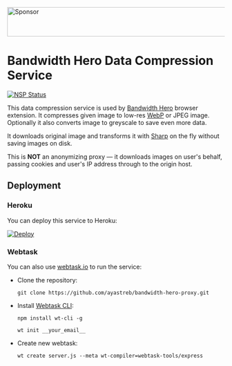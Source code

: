 <a target='_blank' rel='nofollow' href='https://app.codesponsor.io/link/GNA5BNmoDRUjxvuDQsxXY3kW/ayastreb/bandwidth-hero-proxy'>
  <img alt='Sponsor' width='888' height='68' src='https://app.codesponsor.io/embed/GNA5BNmoDRUjxvuDQsxXY3kW/ayastreb/bandwidth-hero-proxy.svg' />
</a>

# Bandwidth Hero Data Compression Service

[![NSP Status](https://nodesecurity.io/orgs/bandwidth-hero/projects/1f035cf0-00f2-43db-9bc0-8e39adb24642/badge)](https://nodesecurity.io/orgs/bandwidth-hero/projects/1f035cf0-00f2-43db-9bc0-8e39adb24642)


This data compression service is used by [Bandwidth Hero](https://github.com/ayastreb/bandwidth-hero) browser extension.
It compresses given image to low-res [WebP](https://developers.google.com/speed/webp/) or JPEG image.
Optionally it also converts image to greyscale to save even more data.

It downloads original image and transforms it with [Sharp](https://github.com/lovell/sharp) on the fly without saving images on disk.

This is **NOT** an anonymizing proxy &mdash; it downloads images on user's behalf,
passing cookies and user's IP address through to the origin host.

## Deployment

### Heroku
You can deploy this service to Heroku:

[![Deploy](https://www.herokucdn.com/deploy/button.svg)](https://heroku.com/deploy?template=https://github.com/ayastreb/bandwidth-hero-proxy)

### Webtask
You can also use [webtask.io](https://webtask.io/) to run the service:

* Clone the repository:

  ```
  git clone https://github.com/ayastreb/bandwidth-hero-proxy.git
  ```

* Install [Webtask CLI](https://webtask.io/cli):

  ```
  npm install wt-cli -g

  wt init __your_email__
  ```

* Create new webtask:

  ```
  wt create server.js --meta wt-compiler=webtask-tools/express
  ```
